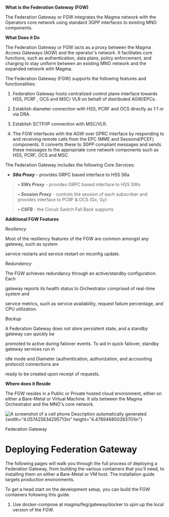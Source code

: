 **What is the Federation Gateway (FGW)**

The Federation Gateway or FGW integrates the Magma network with the
Operators core network using standard 3GPP interfaces to existing MNO
components.

**What Does it Do**

The Federation Gateway or FGW iacts as a proxy between the Magma Access
Gateways (AGW) and the operator's network. It facilitates core
functions, such as authentication, data plans, policy enforcement, and
charging to stay uniform between an existing MNO network and the
expanded network with Magma.

The Federation Gateway (FGW) supports the following features and
functionalities:

1.  Federation Gateway hosts centralized control plane interface towards
    HSS, PCRF , OCS and MSC/ VLR on behalf of distributed AGW/EPCs.

2.  Establish diameter connection with HSS, PCRF and OCS directly as 1:1
    or via DRA.

3.  Establish SCTP/IP connection with MSC/VLR.

4.  The FGW interfaces with the AGW over GPRC interface by responding to
    and receiving remote calls from the EPC (MME and Sessiond/PCEF)
    components. It converts these to 3GPP compliant messages and sends
    these messages to the appropriate core network components such as
    HSS, PCRF, OCS and MSC.

The Federation Gateway includes the following Core Services:

-   ***S6a Proxy*** - provides GRPC based interface to HSS S6a

> ***• SWx Proxy*** - provides GRPC based interface to HSS SWx
>
> ***• Session Proxy*** - controls the session of each subscriber and
> provides interface to PCRF & OCS (Gx, Gy)
>
> ***• CSFB*** - the Circuit Switch Fall Back supports

**Additional FGW Features**

*Resiliency*

Most of the resiliency features of the FGW are common amongst any
gateway, such as system

service restarts and service restart on mconfig update.

*Redundancy*

The FGW achieves redundancy through an active/standby configuration.
Each

gateway reports its health status to Orchestrator comprised of real-time
system and

service metrics, such as service availability, request failure
percentage, and CPU utilization.

*Backup*

A Federation Gateway does not store persistent state, and a standby
gateway can quickly be

promoted to active during failover events. To aid in quick failover,
standby gateway services run in

idle mode and Diameter (authentication, authorization, and accounting
protocol) connections are

ready to be created upon receipt of requests.

**Where does it Reside**

The FGW resides in a Public or Private hosted cloud environment, either
on either a Bare-Metal or Virtual Machine. It sits between the Magma
Orchestrator and the MNO's core network.

![A screenshot of a cell phone Description automatically
generated](media/image1.png){width="4.057425634295713in"
height="4.478946850393701in"}

Federation Gateway

Deploying Federation Gateway
============================

The following pages will walk you through the full process of deploying
a Federation Gateway, from building the various containers that you\'ll
need, to installing them on either a Bare-Metal or VM host. The
installation guide targets *production* environments.

To get a head start on the development setup, you can build the FGW
containers following this guide.

1.  Use docker-compose at magma/feg/gateway/docker to spin up the local
    version of the FGW.
